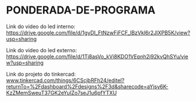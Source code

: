 # PONDERADA-DE-PROGRAMA

Link do video do led interno: https://drive.google.com/file/d/1gyDI_FtNzwFiFCF_lBzVkl6r2JlXPB5K/view?usp=sharing

Link do video do led externo: https://drive.google.com/file/d/1Tj8asVo_kVi8KDO1VEpnh2j92kvQhSYu/view?usp=sharing

Link do projeto do tinkercad: www.tinkercad.com/things/6CScjbRFh24/editel?returnTo=%2Fdashboard%2Fdesigns%2F3d&sharecode=aYjsy6K-KzZMemSweuT37GK2eYuIZo7seJ1u6pfYTXU
